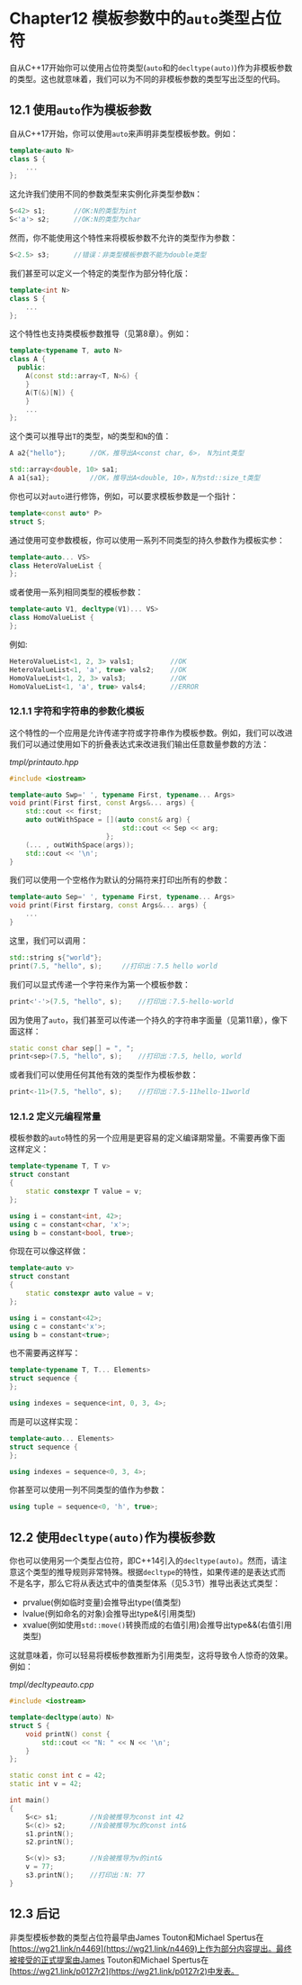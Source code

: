 # Chapter12 模板参数中的`auto`类型占位符

自从C++17开始你可以使用占位符类型(`auto`和的`decltype(auto)`)作为非模板参数的类型。这也就意味着，我们可以为不同的非模板参数的类型写出泛型的代码。

## 12.1 使用`auto`作为模板参数

自从C++17开始，你可以使用`auto`来声明非类型模板参数。例如：

```cpp
template<auto N>
class S {
    ...
};
```

这允许我们使用不同的参数类型来实例化非类型参数`N`：

```cpp
S<42> s1;       //OK:N的类型为int
S<'a'> s2;      //OK:N的类型为char
```

然而，你不能使用这个特性来将模板参数不允许的类型作为参数：

```cpp
S<2.5> s3;      //错误：非类型模板参数不能为double类型
```

我们甚至可以定义一个特定的类型作为部分特化版：

```cpp
template<int N>
class S {
    ...
};
```

这个特性也支持类模板参数推导（见第8章）。例如：

```cpp
template<typename T, auto N>
class A {
  public:
    A(const std::array<T, N>&) {
    }
    A(T(&)[N]) {
    }
    ...
};
```

这个类可以推导出`T`的类型，`N`的类型和`N`的值：

```cpp
A a2{"hello"};      //OK，推导出A<const char, 6>， N为int类型

std::array<double, 10> sa1;
A a1{sa1};          //OK，推导出A<double, 10>，N为std::size_t类型
```

你也可以对`auto`进行修饰，例如，可以要求模板参数是一个指针：

```cpp
template<const auto* P>
struct S;
```

通过使用可变参数模板，你可以使用一系列不同类型的持久参数作为模板实参：

```cpp
template<auto... VS>
class HeteroValueList {
};
```

或者使用一系列相同类型的模板参数：

```cpp
template<auto V1, decltype(V1)... VS>
class HomoValueList {
};
```

例如:

```cpp
HeteroValueList<1, 2, 3> vals1;         //OK
HeteroValueList<1, 'a', true> vals2;    //OK
HomoValueList<1, 2, 3> vals3;           //OK
HomoValueList<1, 'a', true> vals4;      //ERROR
```

### 12.1.1 字符和字符串的参数化模板

这个特性的一个应用是允许传递字符或字符串作为模板参数。例如，我们可以改进我们可以通过使用如下的折叠表达式来改进我们输出任意数量参数的方法：

*tmpl/printauto.hpp*

```cpp
#include <iostream>

template<auto Swp=' ', typename First, typename... Args>
void print(First first, const Args&... args) {
    std::cout << first;
    auto outWithSpace = [](auto const& arg) {
                            std::cout << Sep << arg;
                        };
    (... , outWithSpace(args));
    std::cout << '\n';
}
```

我们可以使用一个空格作为默认的分隔符来打印出所有的参数：

```cpp
template<auto Sep=' ', typename First, typename... Args>
void print(First firstarg, const Args&... args) {
    ...
}
```

这里，我们可以调用：

```cpp
std::string s{"world"};
print(7.5, "hello", s);     //打印出：7.5 hello world
```

我们可以显式传递一个字符来作为第一个模板参数：

```cpp
print<'-'>(7.5, "hello", s);    //打印出：7.5-hello-world
```

因为使用了`auto`，我们甚至可以传递一个持久的字符串字面量（见第11章），像下面这样：

```cpp
static const char sep[] = ", ";
print<sep>(7.5, "hello", s);    //打印出：7.5, hello, world
```

或者我们可以使用任何其他有效的类型作为模板参数：

```cpp
print<-11>(7.5, "hello", s);    //打印出：7.5-11hello-11world
```

### 12.1.2 定义元编程常量

模板参数的`auto`特性的另一个应用是更容易的定义编译期常量。不需要再像下面这样定义：

```cpp
template<typename T, T v>
struct constant
{
    static constexpr T value = v;
};

using i = constant<int, 42>;
using c = constant<char, 'x'>;
using b = constant<bool, true>;
```

你现在可以像这样做：

```cpp
template<auto v>
struct constant
{
    static constexpr auto value = v;
};

using i = constant<42>;
using c = constant<'x'>;
using b = constant<true>;
```

也不需要再这样写：

```cpp
template<typename T, T... Elements>
struct sequence {
};

using indexes = sequence<int, 0, 3, 4>;
```

而是可以这样实现：

```cpp
template<auto... Elements>
struct sequence {
};

using indexes = sequence<0, 3, 4>;
```

你甚至可以使用一列不同类型的值作为参数：

```cpp
using tuple = sequence<0, 'h', true>;
```

## 12.2 使用`decltype(auto)`作为模板参数

你也可以使用另一个类型占位符，即C++14引入的`decltype(auto)`。然而，请注意这个类型的推导规则非常特殊。根据`decltype`的特性，如果传递的是表达式而不是名字，那么它将从表达式中的值类型体系（见5.3节）推导出表达式类型：

* prvalue(例如临时变量)会推导出type(值类型)
* lvalue(例如命名的对象)会推导出type&(引用类型)
* xvalue(例如使用`std::move()`转换而成的右值引用)会推导出type&&(右值引用类型)

这就意味着，你可以轻易将模板参数推断为引用类型，这将导致令人惊奇的效果。例如：

*tmpl/decltypeauto.cpp*

```cpp
#include <iostream>

template<decltype(auto) N>
struct S {
    void printN() const {
        std::cout << "N: " << N << '\n';
    }
};

static const int c = 42;
static int v = 42;

int main()
{
    S<c> s1;        //N会被推导为const int 42
    S<(c)> s2;      //N会被推导为c的const int&
    s1.printN();
    s2.printN();

    S<(v)> s3;      //N会被推导为v的int&
    v = 77;
    s3.printN();    //打印出：N: 77
}
```

## 12.3 后记

非类型模板参数的类型占位符最早由James Touton和Michael Spertus在[https://wg21.link/n4469](https://wg21.link/n4469)上作为部分内容提出。最终被接受的正式提案由James Touton和Michael Spertus在[https://wg21.link/p0127r2](https://wg21.link/p0127r2)中发表。


